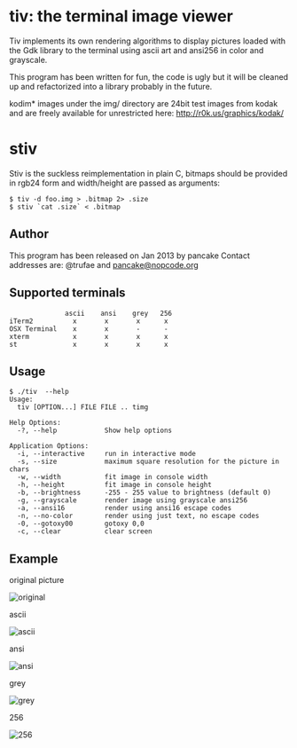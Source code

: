 tiv: the terminal image viewer
==============================

Tiv implements its own rendering algorithms to display pictures loaded with the
Gdk library to the terminal using ascii art and ansi256 in color and grayscale.

This program has been written for fun, the code is ugly but it will be cleaned
up and refactorized into a library probably in the future.

kodim* images under the img/ directory are 24bit test images from kodak and are
freely available for unrestricted here: http://r0k.us/graphics/kodak/

stiv
====

Stiv is the suckless reimplementation in plain C, bitmaps should be provided in
rgb24 form and width/height are passed as arguments:

```
$ tiv -d foo.img > .bitmap 2> .size
$ stiv `cat .size` < .bitmap
```

Author
------

This program has been released on Jan 2013 by pancake
Contact addresses are: @trufae and pancake@nopcode.org

Supported terminals
-------------------
```
              ascii    ansi    grey   256
iTerm2          x       x       x      x
OSX Terminal    x       x       -      -
xterm           x       x       x      x
st              x       x       x      x

```

Usage
-----
```
$ ./tiv  --help
Usage:
  tiv [OPTION...] FILE FILE .. timg

Help Options:
  -?, --help            Show help options

Application Options:
  -i, --interactive     run in interactive mode
  -s, --size            maximum square resolution for the picture in chars
  -w, --width           fit image in console width
  -h, --height          fit image in console height
  -b, --brightness      -255 - 255 value to brightness (default 0)
  -g, --grayscale       render image using grayscale ansi256
  -a, --ansi16          render using ansi16 escape codes
  -n, --no-color        render using just text, no escape codes
  -0, --gotoxy00        gotoxy 0,0
  -c, --clear           clear screen
```

Example
-------

original picture

![original](https://github.com/radare/tiv/blob/master/img/kodim23.jpg?raw=true)

ascii

![ascii](https://github.com/radare/tiv/blob/master/test/img/ascii.png?raw=true)

ansi

![ansi](https://github.com/radare/tiv/blob/master/test/img/ansi.png?raw=true)

grey

![grey](https://github.com/radare/tiv/blob/master/test/img/grey.png?raw=true)

256

![256](https://github.com/radare/tiv/blob/master/test/img/256.png?raw=true)
